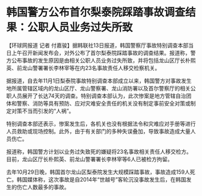 # 韩国警方公布首尔梨泰院踩踏事故调查结果：公职人员业务过失所致

【环球网报道 记者
付嘉骏】据韩联社13日报道，韩国警察厅事故特别调查本部当日上午召开新闻发布会，对外公布了首尔梨泰院踩踏事故的调查结果。报道称，警方公布事故的发生原因是由相关公职人员业务过失所致，并将包括龙山区厅长朴熙英、前龙山警署署长李林宰等在内23名事故责任人移交检察机关。

据报道，自去年11月1日梨泰院事故特别调查本部成立以来，韩国警方对事故发生地所属管辖区域内的龙山区厅、龙山警察署、龙山消防署以及首尔警察厅的相关公职人员展开了长达74天的调查。特别调查本部认为，此次惨案是地方管辖自治团体和警察、消防等具有预防、应对灾难安全责任的机关没有制定事前安全对策或制定对策不当而引发的“人祸”。

特别调查本部还表示，惨案发生后，各机关也没有根据法令和灾难应对手册等进行人员救助或现场控制。此外，由于有关部门的多种失误叠加，导致事故造成大量人员伤亡。

报道称，韩国警方计划以业务过失致死的嫌疑将23名事故相关责任人移交检方。目前，龙山区厅长朴熙英、前龙山警署署长李林宰等6人已被检方拘留。

去年10月29日晚，韩国首尔龙山区梨泰院发生大规模踩踏事故，事故造成159人死亡。韩国媒体称，这次事故是自2014年“世越号”客轮沉没事故发生后，在韩国发生的伤亡人数最多的事故。


